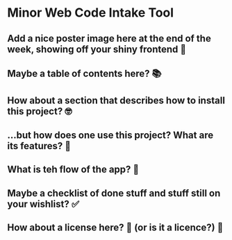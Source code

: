 # Minor Web Code Intake Tool
## Add a nice poster image here at the end of the week, showing off your shiny frontend 📸 

## Maybe a table of contents here? 📚

## How about a section that describes how to install this project? 🤓

## ...but how does one use this project? What are its features? 🤔

## What is teh flow of the app? 💬

## Maybe a checklist of done stuff and stuff still on your wishlist? ✅ 

## How about a license here? 📜 (or is it a licence?) 🤷 
